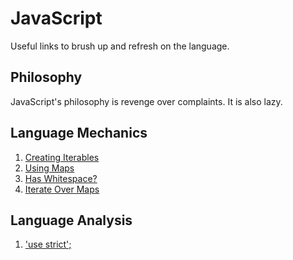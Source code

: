 # JavaScript

Useful links to brush up and refresh on the language.

## Philosophy

JavaScript's philosophy is revenge over complaints. It is also lazy.

## Language Mechanics

1. [Creating Iterables](https://medium.com/@chanakyabhardwaj/es6-reverse-iterable-for-an-array-5dae91c02904)
1. [Using Maps](https://hackernoon.com/what-you-should-know-about-es6-maps-dc66af6b9a1e)
1. [Has Whitespace?](https://stackoverflow.com/questions/1731190/check-if-a-string-has-white-space)
1. [Iterate Over Maps](https://stackoverflow.com/questions/33946567/iterate-over-values-of-object)

## Language Analysis

1. ['use strict';](https://developer.mozilla.org/en-US/docs/Web/JavaScript/Reference/Strict_mode)
